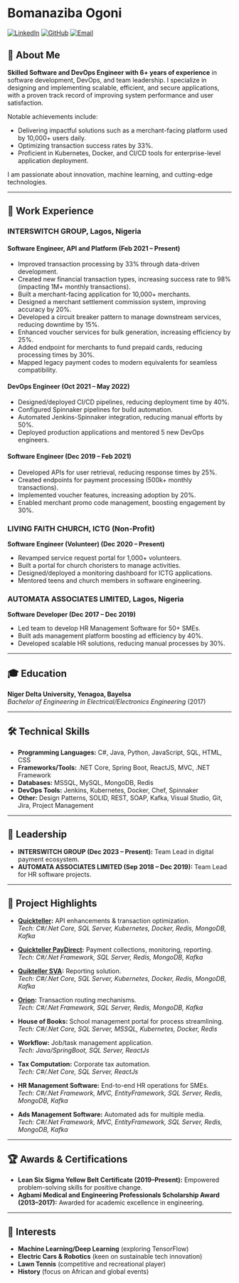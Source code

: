 # Bomanaziba Ogoni

[![LinkedIn](https://img.shields.io/badge/LinkedIn-bomanazibaogoni-blue?logo=linkedin)](https://linkedin.com/in/bomanazibaogoni)
[![GitHub](https://img.shields.io/badge/GitHub-bomanaziba-black?logo=github)](https://github.com/bomanaziba)
[![Email](https://img.shields.io/badge/Email-bomana.ogoni@gmail.com-red?logo=gmail)](mailto:bomana.ogoni@gmail.com)

## 👋 About Me

**Skilled Software and DevOps Engineer with 6+ years of experience** in software development, DevOps, and team leadership. I specialize in designing and implementing scalable, efficient, and secure applications, with a proven track record of improving system performance and user satisfaction.

Notable achievements include:
- Delivering impactful solutions such as a merchant-facing platform used by 10,000+ users daily.
- Optimizing transaction success rates by 33%.
- Proficient in Kubernetes, Docker, and CI/CD tools for enterprise-level application deployment.

I am passionate about innovation, machine learning, and cutting-edge technologies.

---

## 💼 Work Experience

### INTERSWITCH GROUP, Lagos, Nigeria
#### Software Engineer, API and Platform (Feb 2021 – Present)
- Improved transaction processing by 33% through data-driven development.
- Created new financial transaction types, increasing success rate to 98% (impacting 1M+ monthly transactions).
- Built a merchant-facing application for 10,000+ merchants.
- Designed a merchant settlement commission system, improving accuracy by 20%.
- Developed a circuit breaker pattern to manage downstream services, reducing downtime by 15%.
- Enhanced voucher services for bulk generation, increasing efficiency by 25%.
- Added endpoint for merchants to fund prepaid cards, reducing processing times by 30%.
- Mapped legacy payment codes to modern equivalents for seamless compatibility.

#### DevOps Engineer (Oct 2021 – May 2022)
- Designed/deployed CI/CD pipelines, reducing deployment time by 40%.
- Configured Spinnaker pipelines for build automation.
- Automated Jenkins-Spinnaker integration, reducing manual efforts by 50%.
- Deployed production applications and mentored 5 new DevOps engineers.

#### Software Engineer (Dec 2019 – Feb 2021)
- Developed APIs for user retrieval, reducing response times by 25%.
- Created endpoints for payment processing (500k+ monthly transactions).
- Implemented voucher features, increasing adoption by 20%.
- Enabled merchant promo code management, boosting engagement by 30%.

### LIVING FAITH CHURCH, ICTG (Non-Profit)
**Software Engineer (Volunteer) (Dec 2020 – Present)**
- Revamped service request portal for 1,000+ volunteers.
- Built a portal for church choristers to manage activities.
- Designed/deployed a monitoring dashboard for ICTG applications.
- Mentored teens and church members in software engineering.

### AUTOMATA ASSOCIATES LIMITED, Lagos, Nigeria
**Software Developer (Dec 2017 – Dec 2019)**
- Led team to develop HR Management Software for 50+ SMEs.
- Built ads management platform boosting ad efficiency by 40%.
- Developed scalable HR solutions, reducing manual processes by 30%.

---

## 🎓 Education

**Niger Delta University, Yenagoa, Bayelsa**  
_Bachelor of Engineering in Electrical/Electronics Engineering_ (2017)

---

## 🛠️ Technical Skills

- **Programming Languages:** C#, Java, Python, JavaScript, SQL, HTML, CSS
- **Frameworks/Tools:** .NET Core, Spring Boot, ReactJS, MVC, .NET Framework
- **Databases:** MSSQL, MySQL, MongoDB, Redis
- **DevOps Tools:** Jenkins, Kubernetes, Docker, Chef, Spinnaker
- **Other:** Design Patterns, SOLID, REST, SOAP, Kafka, Visual Studio, Git, Jira, Project Management

---

## 👑 Leadership

- **INTERSWITCH GROUP (Dec 2023 – Present):** Team Lead in digital payment ecosystem.
- **AUTOMATA ASSOCIATES LIMITED (Sep 2018 – Dec 2019):** Team Lead for HR software projects.

---

## 🚀 Project Highlights

- **[Quickteller](https://qucikteller.com):** API enhancements & transaction optimization.  
  _Tech: C#/.Net Core, SQL Server, Kubernetes, Docker, Redis, MongoDB, Kafka_

- **[Quickteller PayDirect](https://paydirectonline.com):** Payment collections, monitoring, reporting.  
  _Tech: C#/.Net Framework, SQL Server, Redis, MongoDB, Kafka_

- **[Quikteller SVA](https://sva.quickteller.com):** Reporting solution.  
  _Tech: C#/.Net Core, SQL Server, Kubernetes, Docker, Redis, MongoDB, Kafka_

- **[Orion](https://orion.interswitchng.com/):** Transaction routing mechanisms.  
  _Tech: C#/.Net Framework, SQL Server, Redis, MongoDB, Kafka_

- **House of Books:** School management portal for process streamlining.  
  _Tech: C#/.Net Core, SQL Server, MSSQL, Kubernetes, Docker, Redis_

- **Workflow:** Job/task management application.  
  _Tech: Java/SpringBoot, SQL Server, ReactJs_

- **Tax Computation:** Corporate tax automation.  
  _Tech: C#/.Net Core, SQL Server, ReactJs_

- **HR Management Software:** End-to-end HR operations for SMEs.  
  _Tech: C#/.Net Framework, MVC, EntityFramework, SQL Server, Redis, MongoDB, Kafka_

- **Ads Management Software:** Automated ads for multiple media.  
  _Tech: C#/.Net Framework, MVC, EntityFramework, SQL Server, Redis, MongoDB, Kafka_

---

## 🏆 Awards & Certifications

- **Lean Six Sigma Yellow Belt Certificate (2019–Present):** Empowered problem-solving skills for positive change.
- **Agbami Medical and Engineering Professionals Scholarship Award (2013–2017):** Awarded for academic excellence in engineering.

---

## 🌱 Interests

- **Machine Learning/Deep Learning** (exploring TensorFlow)
- **Electric Cars & Robotics** (keen on sustainable tech innovation)
- **Lawn Tennis** (competitive and recreational player)
- **History** (focus on African and global events)
